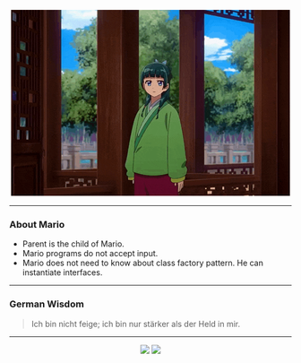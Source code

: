 <p align="center">
  <img src="assets/maomao.gif" />
</p>

---

### About Mario
- Parent is the child of Mario.
- Mario programs do not accept input.
- Mario does not need to know about class factory pattern. He can instantiate interfaces.

---

### German Wisdom
> Ich bin nicht feige; ich bin nur stärker als der Held in mir.

---

<p align="center">
  <a>
    <img height="180em" src="https://github-readme-stats-eight-theta.vercel.app/api?username=Torfkopp&show_icons=true&theme=dark&include_all_commits=true&count_private=true"/>
  </a>
  <a href="https://github.com/Torfkopp?tab=repositories">
    <img height="180em" src="https://github-readme-stats-eight-theta.vercel.app/api/top-langs/?username=torfkopp&layout=compact&theme=dark&langs_count=8&hide=java"/>
  </a>
</p>
